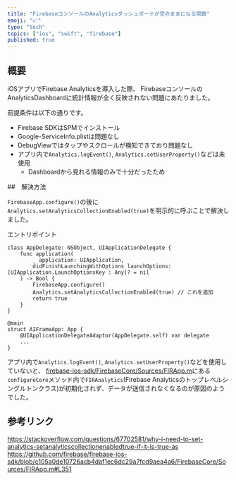 ```yaml
---
title: "FirebaseコンソールのAnalyticsダッシュボードが空のままになる問題"
emoji: "📈"
type: "tech"
topics: ["ios", "swift", "firebase"]
published: true
---
```


## 概要

iOSアプリでFirebase Analyticsを導入した際、
FirebaseコンソールのAnalyticsDashboardに統計情報が全く反映されない問題にあたりました。

前提条件は以下の通りです。
- Firebase SDKはSPMでインストール
- Google-ServiceInfo.plistは問題なし
- DebugViewではタップやスクロールが検知できており問題なし
- アプリ内で`Analytics.logEvent()`, `Analytics.setUserProperty()`などは未使用
  - Dashboardから見れる情報のみで十分だったため

##　解決方法

`FirebaseApp.configure()`の後に
`Analytics.setAnalyticsCollectionEnabled(true)`を明示的に呼ぶことで解決しました。

エントリポイント
```
class AppDelegate: NSObject, UIApplicationDelegate {
    func application(
        _ application: UIApplication,
        didFinishLaunchingWithOptions launchOptions: [UIApplication.LaunchOptionsKey : Any]? = nil
    ) -> Bool {
        FirebaseApp.configure()
        Analytics.setAnalyticsCollectionEnabled(true) // これを追加
        return true
    }
}

@main
struct AIFrameApp: App {
    @UIApplicationDelegateAdaptor(AppDelegate.self) var delegate
    ...
}
```

アプリ内で`Analytics.logEvent()`, `Analytics.setUserProperty()`などを使用していないと、
[firebase-ios-sdk/FirebaseCore/Sources/FIRApp.m](https://github.com/firebase/firebase-ios-sdk/blob/c105a0de10726acb4daf1ec6dc29a7fcd9aea4a6/FirebaseCore/Sources/FIRApp.m#L351)にある
`configureCore`メソッド内で`FIRAnalytics`(Firebase Analyticsのトップレベルシングルトンクラス)が初期化されず、データが送信されなくなるのが原因のようでした。

## 参考リンク

https://stackoverflow.com/questions/67702581/why-i-need-to-set-analytics-setanalyticscollectionenabledtrue-if-it-is-true-as
https://github.com/firebase/firebase-ios-sdk/blob/c105a0de10726acb4daf1ec6dc29a7fcd9aea4a6/FirebaseCore/Sources/FIRApp.m#L351
